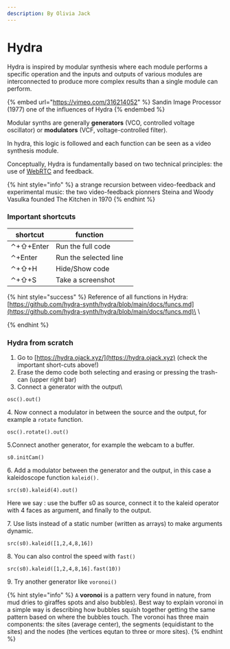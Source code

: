 ```yaml
---
description: By Olivia Jack
---
```


# Hydra

Hydra is inspired by modular synthesis where each module performs a specific operation and the inputs and outputs of various modules are interconnected to produce more complex results than a single module can perform.

{% embed url="https://vimeo.com/316214052" %}
Sandin Image Processor (1977) one of the influences of Hydra
{% endembed %}



Modular synths are generally **generators** (VCO, controlled voltage oscillator) or **modulators** (VCF, voltage-controlled filter).

In hydra, this logic is followed and each function can be seen as a video synthesis module.

Conceptually, Hydra is fundamentally based on two technical principles: the use of [WebRTC](webrtc.md) and feedback.

{% hint style="info" %}
a strange recursion  between video-feedback and experimental music: the two video-feedback pionners Steina and Woody Vasulka founded The Kitchen in 1970
{% endhint %}

### Important shortcuts

| shortcut  | function              |   |
| --------- | --------------------- | - |
| ⌃+⇧+Enter | Run the full code     |   |
| ⌃+Enter   | Run the selected line |   |
| ⌃+⇧+H     | Hide/Show code        |   |
| ⌃+⇧+S     | Take a screenshot     |   |

{% hint style="success" %}
Reference of all functions in Hydra:\
[https://github.com/hydra-synth/hydra/blob/main/docs/funcs.md](https://github.com/hydra-synth/hydra/blob/main/docs/funcs.md)\
\

{% endhint %}

### &#x20;Hydra from scratch

1. Go to  [https://hydra.ojack.xyz/](https://hydra.ojack.xyz) (check the important short-cuts above!)
2. Erase the demo code both selecting and erasing or pressing the trash-can (upper right bar)
3. Connect a generator with the output\


```
osc().out()
```

4\. Now connect a modulator in between the source and the output, for example a `rotate` function.

```
osc().rotate().out()
```

5.Connect another generator, for example the webcam to a buffer.

```
s0.initCam()
```

6\. Add a modulator between the generator and the output, in this case a kaleidoscope function `kaleid().`

```
src(s0).kaleid(4).out()
```

Here we say : use the buffer s0 as source, connect it to the kaleid operator with 4 faces as argument, and finally to the output.

7\. Use lists instead of a static number (written as arrays) to make arguments dynamic.

```
src(s0).kaleid([1,2,4,8,16])
```

8\. You can also control the speed with `fast()`

```
src(s0).kaleid([1,2,4,8,16].fast(10))
```

9\. Try another generator like `voronoi()`

{% hint style="info" %}
`A` **voronoi** is a pattern very found in nature, from mud dries to giraffes spots and also bubbles). Best way to explain voronoi in a simple way is describing  how bubbles squish together getting the same pattern based on where the bubbles touch.  The voronoi has three main components: the sites (average center), the segments (equidistant to the sites) and the nodes (the vertices equtan to three or more sites).
{% endhint %}
